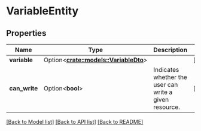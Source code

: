 # VariableEntity

## Properties

Name | Type | Description | Notes
------------ | ------------- | ------------- | -------------
**variable** | Option<[**crate::models::VariableDto**](VariableDTO.md)> |  | [optional]
**can_write** | Option<**bool**> | Indicates whether the user can write a given resource. | [optional]

[[Back to Model list]](../README.md#documentation-for-models) [[Back to API list]](../README.md#documentation-for-api-endpoints) [[Back to README]](../README.md)


